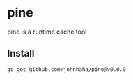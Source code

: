 # pine

pine is a runtime cache tool

## Install

```bash
go get github.com/johnhaha/pine@v0.0.9
```
